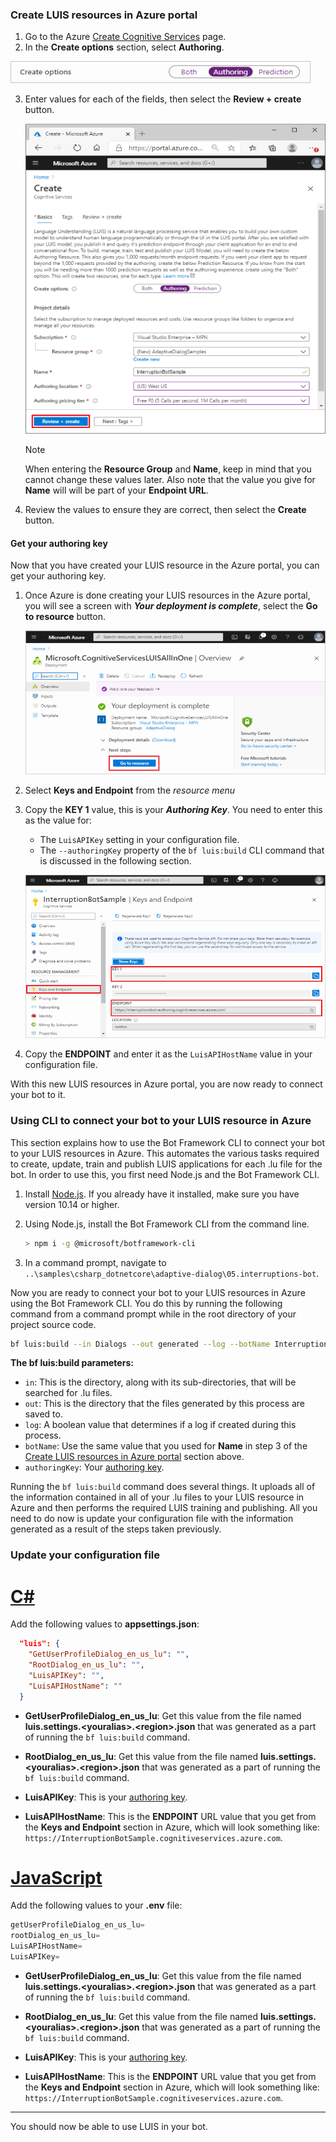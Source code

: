 
### Create LUIS resources in Azure portal

1. Go to the Azure [Create Cognitive Services][CognitiveServicesLUISAllInOne] page.  
2. In the **Create options** section, select **Authoring**.

  ![Set Create options to Authoring](./media/adaptive-dialogs/create-options-authoring.png)

3. Enter values for each of the fields, then select the **Review + create** button.

   ![Set Create options to Authoring](./media/adaptive-dialogs/create-cognitive-services.png)

    > [!NOTE]
    > When entering the **Resource Group** and **Name**, keep in mind that you cannot change these values later. Also note that the value you give for **Name** will will be part of your **Endpoint URL**.

4. Review the values to ensure they are correct, then select the **Create** button.

#### Get your authoring key

Now that you have created your LUIS resource in the Azure portal, you can get your authoring key.

1. Once Azure is done creating your LUIS resources in the Azure portal, you will see a screen with ***Your deployment is complete***, select the **Go to resource** button.

   ![select the Go to resource button](./media/adaptive-dialogs/your-deployment-is-complete.png)

2. Select **Keys and Endpoint** from the *resource menu*
3. Copy the **KEY 1** value, this is your ***Authoring Key***. You need to enter this as the value for:
    -  The `LuisAPIKey` setting in your configuration file.
    - The `--authoringKey` property of the `bf luis:build` CLI command that is discussed in the following section.

   ![select the Go to resource button](./media/adaptive-dialogs/keys-and-endpoint.png)

4. Copy the **ENDPOINT** and enter it as the `LuisAPIHostName` value in your configuration file.

With this new LUIS resources in Azure portal, you are now ready to connect your bot to it.

### Using CLI to connect your bot to your LUIS resource in Azure

This section explains how to use the Bot Framework CLI to connect your bot to your LUIS resources in Azure. This automates the various tasks required to create, update, train and publish LUIS applications for each .lu file for the bot. In order to use this, you first need Node.js and the Bot Framework CLI.

1. Install [Node.js](https://nodejs.org/en/download/). If you already have it installed, make sure you have version 10.14 or higher.
1. Using Node.js, install the Bot Framework CLI from the command line.

    ```bash
    > npm i -g @microsoft/botframework-cli
    ```

1. In a command prompt, navigate to `..\samples\csharp_dotnetcore\adaptive-dialog\05.interruptions-bot`.

Now you are ready to connect your bot to your LUIS resources in Azure using the Bot Framework CLI. You do this by running the following command from a command prompt while in the root directory of your project source code.

``` bash
bf luis:build --in Dialogs --out generated --log --botName InterruptionBotSample --authoringKey <your-authoring-key>
```

**The bf luis:build parameters:**

- `in`: This is the directory, along with its sub-directories, that will be searched for .lu files.
- `out`: This is the directory that the files generated by this process are saved to.
- `log`: A boolean value that determines if a log if created during this process.
- `botName`: Use the same value that you used for **Name** in step 3 of the [Create LUIS resources in Azure portal](#create-luis-resources-in-azure-portal) section above.
- `authoringKey`: Your [authoring key](#get-your-authoring-key).

Running the `bf luis:build` command does several things. It uploads all of the information contained in all of your .lu files to your LUIS resource in Azure and then performs the required LUIS training and publishing.  All you need to do now is update your configuration file with the information generated as a result of the steps taken previously.

### Update your configuration file

# [C#](#tab/csharp)

Add the following values to **appsettings.json**:

``` json
  "luis": {
    "GetUserProfileDialog_en_us_lu": "",
    "RootDialog_en_us_lu": "",
    "LuisAPIKey": "",
    "LuisAPIHostName": ""
  }
```

- **GetUserProfileDialog_en_us_lu**: Get this value from the file named **luis.settings.\<youralias>.\<region>.json** that was generated as a part of running the `bf luis:build` command.

- **RootDialog_en_us_lu**: Get this value from the file named **luis.settings.\<youralias>.\<region>.json** that was generated as a part of running the `bf luis:build` command.

- **LuisAPIKey**: This is your [authoring key](#get-your-authoring-key).

- **LuisAPIHostName**: This is the **ENDPOINT** URL value that you get from the **Keys and Endpoint** section in Azure, which will look something like: `https://InterruptionBotSample.cognitiveservices.azure.com`.
 
# [JavaScript](#tab/javascript)

Add the following values to your **.env** file:

``` JavaScript
getUserProfileDialog_en_us_lu=
rootDialog_en_us_lu=
LuisAPIHostName=
LuisAPIKey=
```

- **GetUserProfileDialog_en_us_lu**: Get this value from the file named **luis.settings.\<youralias>.\<region>.json** that was generated as a part of running the `bf luis:build` command.

- **RootDialog_en_us_lu**: Get this value from the file named **luis.settings.\<youralias>.\<region>.json** that was generated as a part of running the `bf luis:build` command.

- **LuisAPIKey**: This is your [authoring key](#get-your-authoring-key).

- **LuisAPIHostName**: This is the **ENDPOINT** URL value that you get from the **Keys and Endpoint** section in Azure, which will look something like: `https://InterruptionBotSample.cognitiveservices.azure.com`.

---

You should now be able to use LUIS in your bot.

<!-- End note style links ----------------------------------------------------------------------------------------->
[create-luis-resources-in-azure-portal]: https://docs.microsoft.com/en-us/azure/cognitive-services/luis/luis-how-to-azure-subscription#create-luis-resources-in-azure-portal
[CognitiveServicesLUISAllInOne]: https://portal.azure.com/#create/Microsoft.CognitiveServicesLUISAllInOne
